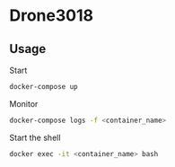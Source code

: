 # Drone3018

## Usage

Start

```bash
docker-compose up
```

Monitor 

```bash
docker-compose logs -f <container_name> 
```

Start the shell

```bash
docker exec -it <container_name> bash
```

